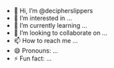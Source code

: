 - 👋 Hi, I’m @decipherslippers
- 👀 I’m interested in ...
- 🌱 I’m currently learning ...
- 💞️ I’m looking to collaborate on ...
- 📫 How to reach me ...
- 😄 Pronouns: ...
- ⚡ Fun fact: ...

<!---
decipherslippers/decipherslippers is a ✨ special ✨ repository because its `README.md` (this file) appears on your GitHub profile.
You can click the Preview link to take a look at your changes.
--->
